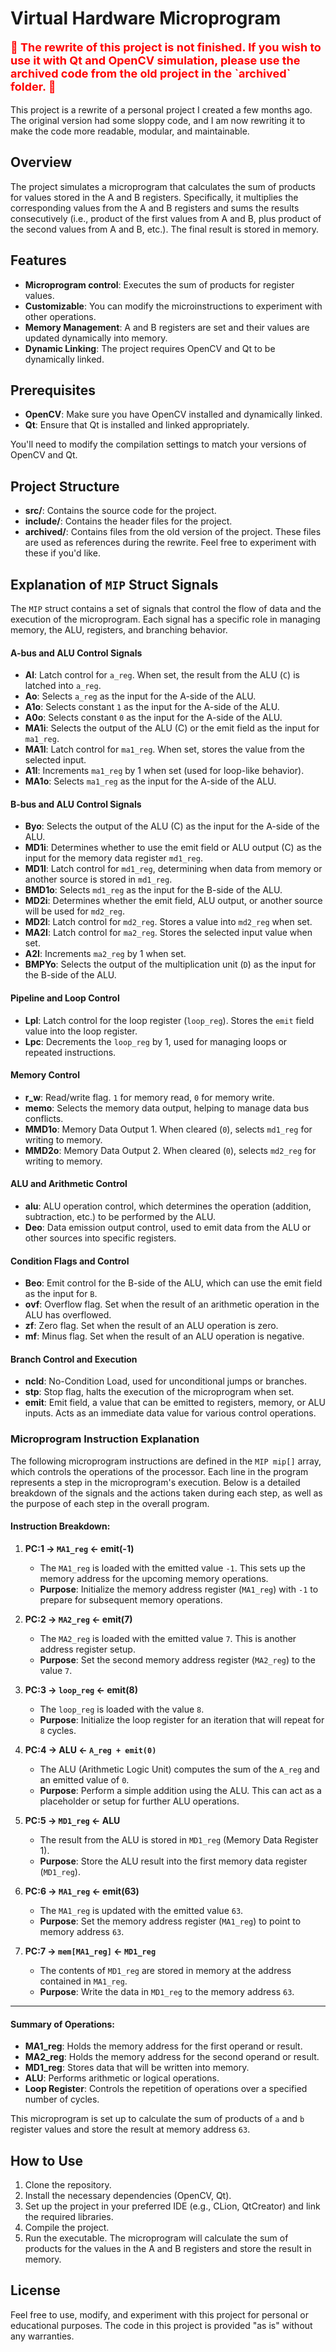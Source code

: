 # Virtual Hardware Microprogram
<p style="color:red; font-weight:bold; font-size:18px;">
🚨 The rewrite of this project is not finished. If you wish to use it with Qt and OpenCV simulation, please use the archived code from the old project in the `archived` folder. 🚨
</p>
This project is a rewrite of a personal project I created a few months ago. The original version had some sloppy code, and I am now rewriting it to make the code more readable, modular, and maintainable.

## Overview

The project simulates a microprogram that calculates the sum of products for values stored in the A and B registers. Specifically, it multiplies the corresponding values from the A and B registers and sums the results consecutively (i.e., product of the first values from A and B, plus product of the second values from A and B, etc.). The final result is stored in memory.

## Features
- **Microprogram control**: Executes the sum of products for register values.
- **Customizable**: You can modify the microinstructions to experiment with other operations.
- **Memory Management**: A and B registers are set and their values are updated dynamically into memory.
- **Dynamic Linking**: The project requires OpenCV and Qt to be dynamically linked.

## Prerequisites
- **OpenCV**: Make sure you have OpenCV installed and dynamically linked.
- **Qt**: Ensure that Qt is installed and linked appropriately.

You'll need to modify the compilation settings to match your versions of OpenCV and Qt.

## Project Structure
- **src/**: Contains the source code for the project.
- **include/**: Contains the header files for the project.
- **archived/**: Contains files from the old version of the project. These files are used as references during the rewrite. Feel free to experiment with these if you'd like.

## Explanation of `MIP` Struct Signals

The `MIP` struct contains a set of signals that control the flow of data and the execution of the microprogram. Each signal has a specific role in managing memory, the ALU, registers, and branching behavior.

#### A-bus and ALU Control Signals
- **Al**: Latch control for `a_reg`. When set, the result from the ALU (`C`) is latched into `a_reg`.
- **Ao**: Selects `a_reg` as the input for the A-side of the ALU.
- **A1o**: Selects constant `1` as the input for the A-side of the ALU.
- **A0o**: Selects constant `0` as the input for the A-side of the ALU.
- **MA1i**: Selects the output of the ALU (C) or the emit field as the input for `ma1_reg`.
- **MA1l**: Latch control for `ma1_reg`. When set, stores the value from the selected input.
- **A1I**: Increments `ma1_reg` by 1 when set (used for loop-like behavior).
- **MA1o**: Selects `ma1_reg` as the input for the A-side of the ALU.

#### B-bus and ALU Control Signals
- **Byo**: Selects the output of the ALU (C) as the input for the A-side of the ALU.
- **MD1i**: Determines whether to use the emit field or ALU output (C) as the input for the memory data register `md1_reg`.
- **MD1l**: Latch control for `md1_reg`, determining when data from memory or another source is stored in `md1_reg`.
- **BMD1o**: Selects `md1_reg` as the input for the B-side of the ALU.
- **MD2i**: Determines whether the emit field, ALU output, or another source will be used for `md2_reg`.
- **MD2l**: Latch control for `md2_reg`. Stores a value into `md2_reg` when set.
- **MA2l**: Latch control for `ma2_reg`. Stores the selected input value when set.
- **A2I**: Increments `ma2_reg` by 1 when set.
- **BMPYo**: Selects the output of the multiplication unit (`D`) as the input for the B-side of the ALU.

#### Pipeline and Loop Control
- **Lpl**: Latch control for the loop register (`loop_reg`). Stores the `emit` field value into the loop register.
- **Lpc**: Decrements the `loop_reg` by 1, used for managing loops or repeated instructions.

#### Memory Control
- **r_w**: Read/write flag. `1` for memory read, `0` for memory write.
- **memo**: Selects the memory data output, helping to manage data bus conflicts.
- **MMD1o**: Memory Data Output 1. When cleared (`0`), selects `md1_reg` for writing to memory.
- **MMD2o**: Memory Data Output 2. When cleared (`0`), selects `md2_reg` for writing to memory.

#### ALU and Arithmetic Control
- **alu**: ALU operation control, which determines the operation (addition, subtraction, etc.) to be performed by the ALU.
- **Deo**: Data emission output control, used to emit data from the ALU or other sources into specific registers.

#### Condition Flags and Control
- **Beo**: Emit control for the B-side of the ALU, which can use the emit field as the input for `B`.
- **ovf**: Overflow flag. Set when the result of an arithmetic operation in the ALU has overflowed.
- **zf**: Zero flag. Set when the result of an ALU operation is zero.
- **mf**: Minus flag. Set when the result of an ALU operation is negative.

#### Branch Control and Execution
- **ncld**: No-Condition Load, used for unconditional jumps or branches.
- **stp**: Stop flag, halts the execution of the microprogram when set.
- **emit**: Emit field, a value that can be emitted to registers, memory, or ALU inputs. Acts as an immediate data value for various control operations.

### Microprogram Instruction Explanation

The following microprogram instructions are defined in the `MIP mip[]` array, which controls the operations of the processor. Each line in the program represents a step in the microprogram's execution. Below is a detailed breakdown of the signals and the actions taken during each step, as well as the purpose of each step in the overall program.

#### Instruction Breakdown:

1. **PC:1 → `MA1_reg` ← emit(-1)**
    - The `MA1_reg` is loaded with the emitted value `-1`. This sets up the memory address for the upcoming memory operations.
    - **Purpose**: Initialize the memory address register (`MA1_reg`) with `-1` to prepare for subsequent memory operations.

2. **PC:2 → `MA2_reg` ← emit(7)**
    - The `MA2_reg` is loaded with the emitted value `7`. This is another address register setup.
    - **Purpose**: Set the second memory address register (`MA2_reg`) to the value `7`.

3. **PC:3 → `loop_reg` ← emit(8)**
    - The `loop_reg` is loaded with the value `8`.
    - **Purpose**: Initialize the loop register for an iteration that will repeat for `8` cycles.

4. **PC:4 → ALU ← `A_reg + emit(0)`**
    - The ALU (Arithmetic Logic Unit) computes the sum of the `A_reg` and an emitted value of `0`.
    - **Purpose**: Perform a simple addition using the ALU. This can act as a placeholder or setup for further ALU operations.

5. **PC:5 → `MD1_reg` ← ALU**
    - The result from the ALU is stored in `MD1_reg` (Memory Data Register 1).
    - **Purpose**: Store the ALU result into the first memory data register (`MD1_reg`).

6. **PC:6 → `MA1_reg` ← emit(63)**
    - The `MA1_reg` is updated with the emitted value `63`.
    - **Purpose**: Set the memory address register (`MA1_reg`) to point to memory address `63`.

7. **PC:7 → `mem[MA1_reg]` ← `MD1_reg`**
    - The contents of `MD1_reg` are stored in memory at the address contained in `MA1_reg`.
    - **Purpose**: Write the data in `MD1_reg` to the memory address `63`.

---

#### Summary of Operations:

- **MA1_reg**: Holds the memory address for the first operand or result.
- **MA2_reg**: Holds the memory address for the second operand or result.
- **MD1_reg**: Stores data that will be written into memory.
- **ALU**: Performs arithmetic or logical operations.
- **Loop Register**: Controls the repetition of operations over a specified number of cycles.

This microprogram is set up to calculate the sum of products of `a` and `b` register values and store the result at memory address `63`.


## How to Use
1. Clone the repository.
2. Install the necessary dependencies (OpenCV, Qt).
3. Set up the project in your preferred IDE (e.g., CLion, QtCreator) and link the required libraries.
4. Compile the project.
5. Run the executable. The microprogram will calculate the sum of products for the values in the A and B registers and store the result in memory.

## License
Feel free to use, modify, and experiment with this project for personal or educational purposes. The code in this project is provided "as is" without any warranties.
